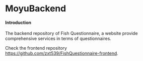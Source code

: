 # MoyuBackend

#### Introduction
The backend repository of Fish Questionnaire, a website provide comprehensive services in terms of questionnaires. 

Check the frontend repository https://github.com/zxt539/FishQuestionnaire-frontend.

